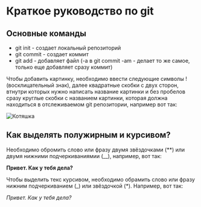 # Краткое руководство по git
## Основные команды
* git init - создает локальный репозиторий
* git commit - создает коммит
* git add - добавляет файл (-a в git commit -am - делает то же самое, только еще добавляет сразу коммит)

Чтобы добавить картинку, необходимо ввести следующие символы ! (восклицательный знак), далее квадратные скобки с двух сторон, втнутри которых нужно написать название картинки и без пробелов сразу круглые скобки с названием картинки, которая должна находиться в отслеживаемом git репозитории, например вот так:

![Котяшка](Kotyashka.jpg)

## Как выделять полужирным и курсивом?

Необходимо обромить слово или фразу двумя звёздочками (**) или двумя нижними подчеркиваниямии (__), например, вот так:

__Привет. Как у тебя дела?__

Чтобы выделить текс курсивом, необходимо обрамить слово или фразу нижним подчеркиванием (_) или звёздочкой (*). Например, вот так:

*Привет. Как у тебя дела?*




